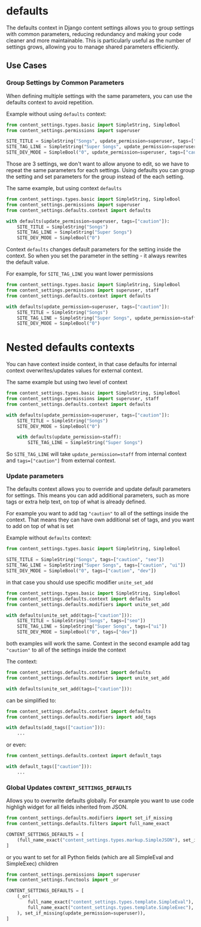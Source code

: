 # defaults

The defaults context in Django content settings allows you to group settings with common parameters, reducing redundancy and making your code cleaner and more maintainable. This is particularly useful as the number of settings grows, allowing you to manage shared parameters efficiently.

## Use Cases

### Group Settings by Common Parameters

When defining multiple settings with the same parameters, you can use the defaults context to avoid repetition.

Example without using `defaults` context:

```python
from content_settings.types.basic import SimpleString, SimpleBool
from content_settings.permissions import superuser

SITE_TITLE = SimpleString("Songs", update_permission=superuser, tags=["caution"])
SITE_TAG_LINE = SimpleString("Super Songs", update_permission=superuser, tags=["caution"])
SITE_DEV_MODE = SimpleBool("0", update_permission=superuser, tags=["caution"])
```

Those are 3 settings, we don't want to allow anyone to edit, so we have to repeat the same parameters for each settings. Using defaults you can group the setting and set parameters for the group instead of the each setting.

The same example, but using context `defaults`

```python
from content_settings.types.basic import SimpleString, SimpleBool
from content_settings.permissions import superuser
from content_settings.defaults.context import defaults

with defaults(update_permission=superuser, tags=["caution"]):
    SITE_TITLE = SimpleString("Songs")
    SITE_TAG_LINE = SimpleString("Super Songs")
    SITE_DEV_MODE = SimpleBool("0")
```

Context `defaults` changes default parameters for the setting inside the context. So when you set the parameter in the setting - it always rewrites the default value.

For example, for `SITE_TAG_LINE` you want lower permissions

```python
from content_settings.types.basic import SimpleString, SimpleBool
from content_settings.permissions import superuser, staff
from content_settings.defaults.context import defaults

with defaults(update_permission=superuser, tags=["caution"]):
    SITE_TITLE = SimpleString("Songs")
    SITE_TAG_LINE = SimpleString("Super Songs", update_permission=staff)
    SITE_DEV_MODE = SimpleBool("0")
```

# Nested defaults contexts

You can have context inside context, in that case defaults for internal context overwrites/updates values for external context.

The same example but using two level of context

```python
from content_settings.types.basic import SimpleString, SimpleBool
from content_settings.permissions import superuser, staff
from content_settings.defaults.context import defaults

with defaults(update_permission=superuser, tags=["caution"]):
    SITE_TITLE = SimpleString("Songs")
    SITE_DEV_MODE = SimpleBool("0")

    with defaults(update_permission=staff):
        SITE_TAG_LINE = SimpleString("Super Songs")
```

So `SITE_TAG_LINE` will take `update_permission=staff` from internal context and `tags=["caution"]` from external context.

### Update parameters

The defaults context allows you to override and update default parameters for settings. This means you can add additional parameters, such as more tags or extra help text, on top of what is already defined.

For example you want to add tag `"caution"` to all of the settings inside the context. That means they can have own additional set of tags, and you want to add on top of what is set

Example without `defaults` context:

```python
from content_settings.types.basic import SimpleString, SimpleBool

SITE_TITLE = SimpleString("Songs", tags=["caution", "seo"])
SITE_TAG_LINE = SimpleString("Super Songs", tags=["caution", "ui"])
SITE_DEV_MODE = SimpleBool("0", tags=["caution", "dev"])
```

in that case you should use specific modifier `unite_set_add`

```python
from content_settings.types.basic import SimpleString, SimpleBool
from content_settings.defaults.context import defaults
from content_settings.defaults.modifiers import unite_set_add

with defaults(unite_set_add(tags=["caution"])):
    SITE_TITLE = SimpleString("Songs", tags=["seo"])
    SITE_TAG_LINE = SimpleString("Super Songs", tags=["ui"])
    SITE_DEV_MODE = SimpleBool("0", tags=["dev"])
```

both examples will work the same. Context in the second example add tag `"caution"` to all of the settings inside the context

The context:

```python
from content_settings.defaults.context import defaults
from content_settings.defaults.modifiers import unite_set_add

with defaults(unite_set_add(tags=["caution"])):
```

can be simplified to:

```python
from content_settings.defaults.context import defaults
from content_settings.defaults.modifiers import add_tags

with defaults(add_tags(["caution"])):
    ...
```

or even:

```python
from content_settings.defaults.context import default_tags

with default_tags(["caution"])):
    ...
```

### Global Updates `CONTENT_SETTINGS_DEFAULTS`

Allows you to overwrite defaults globally. For example you want to use code highligh widget for all fields inherited from JSON.

```python
from content_settings.defaults.modifiers import set_if_missing
from content_settings.defaults.filters import full_name_exact

CONTENT_SETTINGS_DEFAULTS = [
    (full_name_exact("content_settings.types.markup.SimpleJSON"), set_if_missing(widget=SomeCodeWidget)),
]
```

or you want to set for all Python fields (which are all SimpleEval and SimpleExec) children

```python
from content_settings.permissions import superuser
from content_settings.functools import _or

CONTENT_SETTINGS_DEFAULTS = [
    (_or(
        full_name_exact("content_settings.types.template.SimpleEval"),
        full_name_exact("content_settings.types.template.SimpleExec"),
    ), set_if_missing(update_permission=superuser)),
]

```